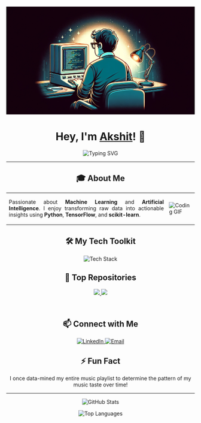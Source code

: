 ![banner](https://raw.githubusercontent.com/akanand03/akanand03/a6634f6ce34f42110c3b1e21485dc40a932a1a1b/banner.jpeg)

<h1 align="center">
  Hey, I'm <a href="https://github.com/akanand03">Akshit</a>! 👋
</h1>

<p align="center">
  <img src="https://readme-typing-svg.herokuapp.com?font=Fira+Code&size=22&pause=1000&color=00BFFF&center=true&vCenter=true&width=500&height=50&lines=🚀+Innovating+with+Data+Science;📊+Transforming+Data+into+Insights;💡+Machine+Learning+Enthusiast;🌟+AI+Driven+Solutions;🔍+Data+Analysis+Expert" alt="Typing SVG">
</p>

---

<h2 align="center">🎓 About Me</h2>

<table align="center">
  <tr>
    <td>
      <p align="justify">
        Passionate about <strong>Machine Learning</strong> and <strong>Artificial Intelligence</strong>. I enjoy transforming raw data into actionable insights using <strong>Python</strong>, <strong>TensorFlow</strong>, and <strong>scikit-learn</strong>.
      </p>
    </td>
    <td>
      <img src="https://media.giphy.com/media/IpeYSEZshTefe/giphy.gif" alt="Coding GIF" width="300">
    </td>
  </tr>
</table>

<h2 align="center">🛠️ My Tech Toolkit</h2>

<p align="center">
  <img src="https://skillicons.dev/icons?i=python,cpp,pandas,numpy,scipy,sklearn,tensorflow,keras,matplotlib,seaborn,plotly,tableau,spark,hadoop,bigquery,databricks,sql,postgres,mysql,mongodb,react,nodejs,express,aws,jupyter,anaconda,git,vscode&theme=dark" alt="Tech Stack">
</p>

<h2 align="center">🌟 Top Repositories</h2>

<p align="center">
  <a href="https://github.com/akanand03/Deal_Dazzle_">
    <img width="45%" src="https://github-readme-stats.vercel.app/api/pin/?username=akanand03&repo=Deal_Dazzle_&title_color=00bfff&text_color=ffffff&icon_color=00bfff&bg_color=282c34&hide_border=true" />
  </a>
  <a href="https://github.com/akanand03/Arrhythmia_Classification">
    <img width="45%" src="https://github-readme-stats.vercel.app/api/pin/?username=akanand03&repo=Arrhythmia_Classification&title_color=00bfff&text_color=ffffff&icon_color=00bfff&bg_color=282c34&hide_border=true" />
  </a>
</p>
<br />

<h2 align="center">📫 Connect with Me</h2>
<p align="center">
  <a href="https://www.linkedin.com/in/akshit-anand-b2080621a/">
    <img src="https://img.shields.io/badge/LinkedIn-Connect-blue?style=for-the-badge&logo=linkedin" alt="LinkedIn">
  </a>
  <a href="mailto:akshitanand003@gmail.com">
    <img src="https://img.shields.io/badge/Email-Contact%20Me-red?style=for-the-badge&logo=gmail" alt="Email">
  </a>
</p>

<h2 align="center">⚡ Fun Fact</h2>
<p align="center">
  I once data-mined my entire music playlist to determine the pattern of my music taste over time!
</p>

---

<p align="center">
  <img src="https://github-readme-stats.vercel.app/api?username=akanand03&show_icons=true&theme=dark" alt="GitHub Stats">
</p>

<p align="center">
  <img src="https://github-readme-stats.vercel.app/api/top-langs/?username=akanand03&layout=compact&theme=dark" alt="Top Languages">
</p>
